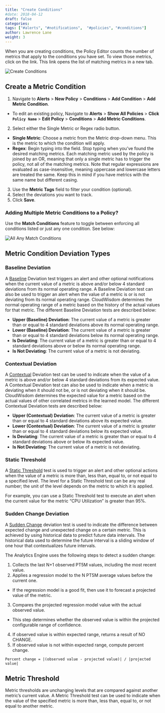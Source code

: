 ```yaml
---
title: "Create Conditions"
#date: 2018-04-12
draft: false
categories:
tags: ["#alerts", "#notifications",  "#policies", "#conditions"]
author: Lawrence Lane
weight: 3
---
```

When you are creating conditions, the Policy Editor counts the number of metrics that apply to the conditions you have set. To view those metrics, click on the link. This link opens the list of matching metrics in a new tab.

![Create Conditions](/images/create-conditions/create-conditions.png)

## Create a Metric Condition
1. Navigate to **Alerts** > **New Policy** > **Conditions** > **Add Condition** > **Add Metric Condition**.
  - To edit an existing policy, Navigate to **Alerts** > **Show All Policies** > **Click `Policy Name`** > **Edit Policy** > **Conditions** > **Add Metric Conditions**.
2. Select either the Single Metric or Regex radio button.
  - **Single Metric**: Choose a metric from the Metric drop-down menu. This is the metric to which the condition will apply.
  - **Regex**: Begin typing into the field. Stop typing when you’ve found the desired matching metrics. Each matching metric used by the policy is joined by an OR, meaning that only a single metric has to trigger the policy, not all of the matching metrics. Note that regular expressions are evaluated as case-insensitive, meaning uppercase and lowercase letters are treated the same. Keep this in mind if you have metrics with the same name but different casing.
3. Use the **Metric Tags** field to filter your condition (optional).
4. Select the deviations you want to track.
5. Click **Save**.

### Adding Multiple Metric Conditions to a Policy?

Use the **Match Conditions** feature to toggle between enforcing all conditions listed or just any one condition. See below:

![All Any Match Conditions](/images/create-conditions/all-any-match-conditions.png)

## Metric Condition Deviation Types

### Baseline Deviation
A [Baseline][1] Deviation test triggers an alert and other optional notifications when the current value of a metric is above and/or below 4 standard deviations from its normal operating range. A Baseline Deviation test can also be used to trigger an alert when the value of a metric is or is not deviating from its normal operating range. CloudWisdom determines the normal operating range of a metric based on the history of the actual values for that metric. The different Baseline Deviation tests are described below:

- **Upper (Baseline) Deviation**: The current value of a metric is greater than or equal to 4 standard deviations above its normal operating range.
- **Lower (Baseline) Deviation**: The current value of a metric is greater than or equal to 4 standard deviations below its normal operating range.
- **Is Deviating**: The current value of a metric is greater than or equal to 4 standard deviations above or below its normal operating range.
- **Is Not Deviating**: The current value of a metric is not deviating.

### Contextual Deviation
A [Contextual][2] Deviation test can be used to indicate when the value of a metric is above and/or below 4 standard deviations from its expected value. A Contextual Deviation test can also be used to indicate when a metric is deviating when it should not be, or is not deviating when it should be. CloudWisdom determines the expected value for a metric based on the actual values of other correlated metrics in the learned model. The different Contextual Deviation tests are described below:

- **Upper (Contextual) Deviation**: The current value of a metric is greater than or equal to 4 standard deviations above its expected value.
- **Lower (Contextual) Deviation**: The current value of a metric is greater than or equal to 4 standard deviations below its expected value.
- **Is Deviating**: The current value of a metric is greater than or equal to 4 standard deviations above or below its expected value.
- **Is Not Deviating**: The current value of a metric is not deviating.

### Static Threshold
A [Static Threshold][3] test is used to trigger an alert and other optional actions when the value of a metric is more than, less than, equal to, or not equal to a specified level. The level for a Static Threshold test can be any real number; the unit of the level depends on the metric to which it is applied.

For example, you can use a Static Threshold test to execute an alert when the current value for the metric “CPU Utilization” is greater than 95%.

### Sudden Change Deviation
A [Sudden Change][4] deviation test is used to indicate the difference between expected change and unexpected change on a certain metric. This is achieved by using historical data to predict future data intervals. The historical data used to determine the future interval is a sliding window of one hour that contextualizes future intervals.

The Analytics Engine uses the following steps to detect a sudden change:

1. Collects the last N+1 observed PT5M values, including the most recent value.
2. Applies a regression model to the N PT5M average values before the current one.
  - If the regression model is a good fit, then use it to forecast a projected value of the metric.
3. Compares the projected regression model value with the actual observed value.
  - This step determines whether the observed value is within the projected configurable range of confidence.
4. If observed value is within expected range, returns a result of NO CHANGE.
5. If observed value is not within expected range, compute percent change.

`Percent change = |(observed value - projected value)| / |projected value|`

## Metric Threshold
Metric thresholds are unchanging levels that are compared against another metric’s current value. A Metric Threshold test can be used to indicate when the value of the specified metric is more than, less than, equal to, or not equal to another metric.

[1]: /capacity-monitoring/analytics/baseline-bands
[2]: /capacity-monitoring/analytics/contextual-bands
[3]: /capacity-monitoring/analytics/static-thresholds
[4]: /capacity-monitoring/analytics/sudden-change-detection
